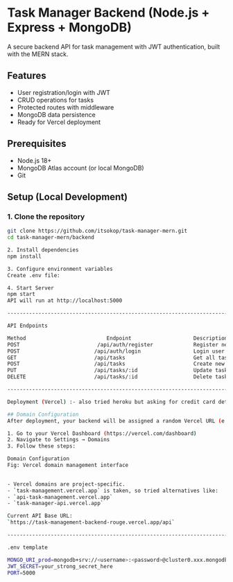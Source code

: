 # Task Manager Backend (Node.js + Express + MongoDB)

A secure backend API for task management with JWT authentication, built with the MERN stack.

## Features
- User registration/login with JWT
- CRUD operations for tasks
- Protected routes with middleware
- MongoDB data persistence
- Ready for Vercel deployment

## Prerequisites
- Node.js 18+
- MongoDB Atlas account (or local MongoDB)
- Git

## Setup (Local Development)

### 1. Clone the repository
```bash
git clone https://github.com/itsokop/task-manager-mern.git
cd task-manager-mern/backend

2. Install dependencies
npm install

3. Configure environment variables
Create .env file:

4. Start Server
npm start 
API will run at http://localhost:5000

--------------------------------------------------------------------------------

API Endpoints

Method	                        Endpoint	                Description	                    Protected
POST	                     /api/auth/register	            Register new user	                No
POST	                    /api/auth/login	                Login user (returns JWT)	        No
GET	                        /api/tasks	                    Get all tasks for user	            Yes
POST	                    /api/tasks	                    Create new task	                    Yes
PUT	                        /api/tasks/:id	                Update task	                        Yes
DELETE	                    /api/tasks/:id	                Delete task	                        Yes

-----------------------------------------------------------------------------------------------

Deployment (Vercel) :- also tried heroku but asking for credit card details and unable to procced there.

## Domain Configuration
After deployment, your backend will be assigned a random Vercel URL (e.g., `task-management-backend-rouge.vercel.app`). To customize it:

1. Go to your Vercel Dashboard (https://vercel.com/dashboard)
2. Navigate to Settings → Domains
3. Follow these steps:

Domain Configuration   
Fig: Vercel domain management interface

  
- Vercel domains are project-specific.  
- `task-management.vercel.app` is taken, so tried alternatives like:  
- `api-task-management.vercel.app`  
- `task-manager-api.vercel.app`  

Current API Base URL:  
`https://task-management-backend-rouge.vercel.app/api`

---------------------------------------------------------------------------------------------

.env template

MONGO_URI_prod=mongodb+srv://<username>:<password>@cluster0.xxx.mongodb.net/dbname?retryWrites=true&w=majority
JWT_SECRET=your_strong_secret_here
PORT=5000